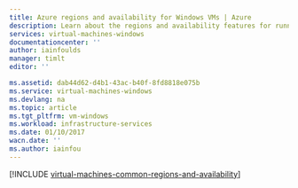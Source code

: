 ```yaml
---
title: Azure regions and availability for Windows VMs | Azure
description: Learn about the regions and availability features for running Windows virtual machines in Azure
services: virtual-machines-windows
documentationcenter: ''
author: iainfoulds
manager: timlt
editor: ''

ms.assetid: dab44d62-d4b1-43ac-b40f-8fd8818e075b
ms.service: virtual-machines-windows
ms.devlang: na
ms.topic: article
ms.tgt_pltfrm: vm-windows
ms.workload: infrastructure-services
ms.date: 01/10/2017
wacn.date: ''
ms.author: iainfou
---
```


[!INCLUDE [virtual-machines-common-regions-and-availability](../../includes/virtual-machines-common-regions-and-availability.md)]